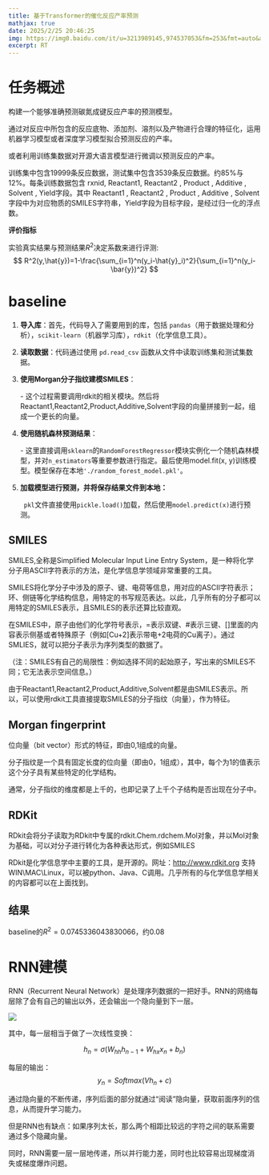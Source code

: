 ```yaml
---
title: 基于Transformer的催化反应产率预测
mathjax: true
date: 2025/2/25 20:46:25
img: https://img0.baidu.com/it/u=3213989145,974537053&fm=253&fmt=auto&app=120&f=PNG?w=1023&h=362
excerpt: RT
---
```

# 任务概述

构建一个能够准确预测碳氮成键反应产率的预测模型。  

通过对反应中所包含的反应底物、添加剂、溶剂以及产物进行合理的特征化，运用机器学习模型或者深度学习模型拟合预测反应的产率。

或者利用训练集数据对开源大语言模型进行微调以预测反应的产率。

训练集中包含19999条反应数据，测试集中包含3539条反应数据。约85%与12%。每条训练数据包含 rxnid, Reactant1, Reactant2 , Product , Additive , Solvent , Yield字段。其中 Reactant1 , Reactant2 , Product , Additive , Solvent 字段中为对应物质的SMILES字符串，Yield字段为目标字段，是经过归一化的浮点数。

**评价指标**

实验真实结果与预测结果$R^2$决定系数来进行评测:
$$
R^2(y,\hat{y})=1-\frac{\sum_{i=1}^n(y_i-\hat{y}_i)^2}{\sum_{i=1}^n(y_i-\bar{y})^2}
$$


# baseline

1. **导入库**：首先，代码导入了需要用到的库，包括 `pandas`（用于数据处理和分析），`scikit-learn`（机器学习库），`rdkit`（化学信息工具）。
2. **读取数据**：代码通过使用 `pd.read_csv` 函数从文件中读取训练集和测试集数据。
3. **使用Morgan分子指纹建模SMILES**：

   \- 这个过程需要调用rdkit的相关模块。然后将Reactant1,Reactant2,Product,Additive,Solvent字段的向量拼接到一起，组成一个更长的向量。

1. **使用随机森林预测结果**：

   \- 这里直接调用`sklearn`的`RandomForestRegressor`模块实例化一个随机森林模型，并对`n_estimators`等重要参数进行指定。最后使用model.fit(x, y)训练模型。模型保存在本地`'./random_forest_model.pkl'`。

1. **加载模型进行预测，并将保存结果文件到本地：**

   ` pkl`文件直接使用`pickle.load()`加载，然后使用`model.predict(x)`进行预测。

## SMILES

SMILES,全称是Simplified Molecular Input Line Entry System，是一种将化学分子用ASCII字符表示的方法，是化学信息学领域非常重要的工具。

SMILES将化学分子中涉及的原子、键、电荷等信息，用对应的ASCII字符表示；环、侧链等化学结构信息，用特定的书写规范表达。以此，几乎所有的分子都可以用特定的SMILES表示，且SMILES的表示还算比较直观。

在SMILES中，原子由他们的化学符号表示，=表示双键、#表示三键、[]里面的内容表示侧基或者特殊原子（例如[Cu+2]表示带电+2电荷的Cu离子）。通过SMLIES，就可以把分子表示为序列类型的数据了。

（注：SMILES有自己的局限性：例如选择不同的起始原子，写出来的SMILES不同；它无法表示空间信息。）

由于Reactant1,Reactant2,Product,Additive,Solvent都是由SMILES表示。所以，可以使用rdkit工具直接提取SMILES的分子指纹（向量），作为特征。

## Morgan fingerprint
位向量（bit vector）形式的特征，即由0,1组成的向量。

分子指纹是一个具有固定长度的位向量（即由0，1组成），其中，每个为1的值表示这个分子具有某些特定的化学结构。

通常，分子指纹的维度都是上千的，也即记录了上千个子结构是否出现在分子中。

## RDKit

RDkit会将分子读取为RDkit中专属的rdkit.Chem.rdchem.Mol对象，并以Mol对象为基础，可以对分子进行转化为各种表达形式，例如SMILES

RDkit是化学信息学中主要的工具，是开源的。网址：http://www.rdkit.org
支持WIN\MAC\Linux，可以被python、Java、C调用。几乎所有的与化学信息学相关的内容都可以在上面找到。

## 结果

baseline的$R^2 = 0.0745336043830066$，约0.08

# RNN建模

RNN（Recurrent Neural Network）是处理序列数据的一把好手。RNN的网络每层除了会有自己的输出以外，还会输出一个隐向量到下一层。

![](https://img-blog.csdnimg.cn/direct/4d59745e6a904f34afcf1713ff2cd2c3.png)

其中，每一层相当于做了一次线性变换：

$$h_n = \sigma(W_{hh}h_{n-1} + W_{hx}x_n + b_n)$$

每层的输出：$$ y_n = Softmax(Vh_n + c)$$

通过隐向量的不断传递，序列后面的部分就通过“阅读”隐向量，获取前面序列的信息，从而提升学习能力。

但是RNN也有缺点：如果序列太长，那么两个相距比较远的字符之间的联系需要通过多个隐藏向量。

同时，RNN需要一层一层地传递，所以并行能力差，同时也比较容易出现梯度消失或梯度爆炸问题。
